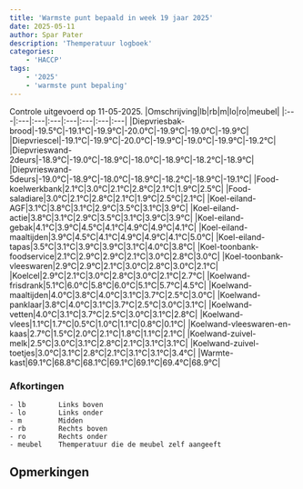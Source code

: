 ```yaml
---
title: 'Warmste punt bepaald in week 19 jaar 2025'
date: 2025-05-11
author: Spar Pater
description: 'Themperatuur logboek'
categories:
    - 'HACCP'
tags:
    - '2025'
    - 'warmste punt bepaling'
---
```

Controle uitgevoerd op 11-05-2025.
|Omschrijving|lb|rb|m|lo|ro|meubel|
|:---|:---|:---|:---|:---|:---|:---|:---|
|Diepvriesbak-brood|-19.5°C|-19.1°C|-19.9°C|-20.0°C|-19.9°C|-19.0°C|-19.9°C|
|Diepvriescel|-19.1°C|-19.9°C|-20.0°C|-19.9°C|-19.0°C|-19.9°C|-19.2°C|
|Diepvrieswand-2deurs|-18.9°C|-19.0°C|-18.9°C|-18.0°C|-18.9°C|-18.2°C|-18.9°C|
|Diepvrieswand-5deurs|-19.0°C|-18.9°C|-18.0°C|-18.9°C|-18.2°C|-18.9°C|-19.1°C|
|Food-koelwerkbank|2.1°C|3.0°C|2.1°C|2.8°C|2.1°C|1.9°C|2.5°C|
|Food-saladiare|3.0°C|2.1°C|2.8°C|2.1°C|1.9°C|2.5°C|2.1°C|
|Koel-eiland-AGF|3.1°C|3.8°C|3.1°C|2.9°C|3.5°C|3.1°C|3.9°C|
|Koel-eiland-actie|3.8°C|3.1°C|2.9°C|3.5°C|3.1°C|3.9°C|3.9°C|
|Koel-eiland-gebak|4.1°C|3.9°C|4.5°C|4.1°C|4.9°C|4.9°C|4.1°C|
|Koel-eiland-maaltijden|3.9°C|4.5°C|4.1°C|4.9°C|4.9°C|4.1°C|5.0°C|
|Koel-eiland-tapas|3.5°C|3.1°C|3.9°C|3.9°C|3.1°C|4.0°C|3.8°C|
|Koel-toonbank-foodservice|2.1°C|2.9°C|2.9°C|2.1°C|3.0°C|2.8°C|3.0°C|
|Koel-toonbank-vleeswaren|2.9°C|2.9°C|2.1°C|3.0°C|2.8°C|3.0°C|2.1°C|
|Koelcel|2.9°C|2.1°C|3.0°C|2.8°C|3.0°C|2.1°C|2.7°C|
|Koelwand-frisdrank|5.1°C|6.0°C|5.8°C|6.0°C|5.1°C|5.7°C|4.5°C|
|Koelwand-maaltijden|4.0°C|3.8°C|4.0°C|3.1°C|3.7°C|2.5°C|3.0°C|
|Koelwand-panklaar|3.8°C|4.0°C|3.1°C|3.7°C|2.5°C|3.0°C|3.1°C|
|Koelwand-vetten|4.0°C|3.1°C|3.7°C|2.5°C|3.0°C|3.1°C|2.8°C|
|Koelwand-vlees|1.1°C|1.7°C|0.5°C|1.0°C|1.1°C|0.8°C|0.1°C|
|Koelwand-vleeswaren-en-kaas|2.7°C|1.5°C|2.0°C|2.1°C|1.8°C|1.1°C|2.1°C|
|Koelwand-zuivel-melk|2.5°C|3.0°C|3.1°C|2.8°C|2.1°C|3.1°C|3.1°C|
|Koelwand-zuivel-toetjes|3.0°C|3.1°C|2.8°C|2.1°C|3.1°C|3.1°C|3.4°C|
|Warmte-kast|69.1°C|68.8°C|68.1°C|69.1°C|69.1°C|69.4°C|68.9°C|

### Afkortingen
    - lb        Links boven
    - lo        Links onder
    - m         Midden
    - rb        Rechts boven
    - ro        Rechts onder
    - meubel    Themperatuur die de meubel zelf aangeeft

## Opmerkingen


